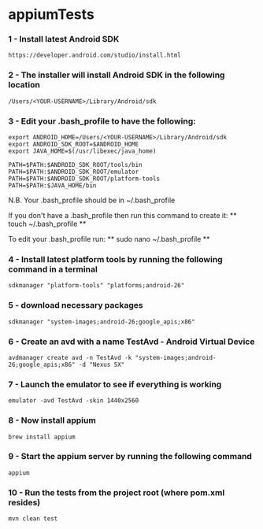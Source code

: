 # appiumTests

### 1 - Install latest Android SDK
	https://developer.android.com/studio/install.html

### 2 - The installer will install Android SDK in the following location
	/Users/<YOUR-USERNAME>/Library/Android/sdk

### 3 - Edit your .bash_profile to have the following:

	export ANDROID_HOME=/Users/<YOUR-USERNAME>/Library/Android/sdk
	export ANDROID_SDK_ROOT=$ANDROID_HOME
	export JAVA_HOME=$(/usr/libexec/java_home)

	PATH=$PATH:$ANDROID_SDK_ROOT/tools/bin
	PATH=$PATH:$ANDROID_SDK_ROOT/emulator
	PATH=$PATH:$ANDROID_SDK_ROOT/platform-tools
	PATH=$PATH:$JAVA_HOME/bin
	
N.B. Your .bash_profile should be in ~/.bash_profile

If you don't have a .bash_profile then run this command to create it:   ** touch ~/.bash_profile **

To edit your .bash_profile run:  ** sudo nano ~/.bash_profile **

### 4 - Install latest platform tools by running the following command in a terminal ###
	sdkmanager "platform-tools" "platforms;android-26"

### 5 - download necessary packages ###
	sdkmanager "system-images;android-26;google_apis;x86"

### 6 - Create an avd with a name TestAvd - Android Virtual Device ###
	avdmanager create avd -n TestAvd -k "system-images;android-26;google_apis;x86" -d "Nexus 5X"

### 7 - Launch the emulator to see if everything is working
	emulator -avd TestAvd -skin 1440x2560

### 8 - Now install appium
	brew install appium
	
### 9 - Start the appium server by running the following command
	appium

### 10 - Run the tests from the project root (where pom.xml resides)
	mvn clean test
